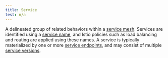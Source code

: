 ```yaml
---
title: Service
test: n/a
---
```


A delineated group of related behaviors within a [service mesh](/docs/reference/glossary/#service-mesh). Services are identified using a
[service name](/docs/reference/glossary/#service-name),
and Istio policies such as load balancing and routing are applied using these names.
A service is typically materialized by one or more [service endpoints](/docs/reference/glossary/#service-endpoint), and may consist of multiple
[service versions](/docs/reference/glossary/#service-version).
